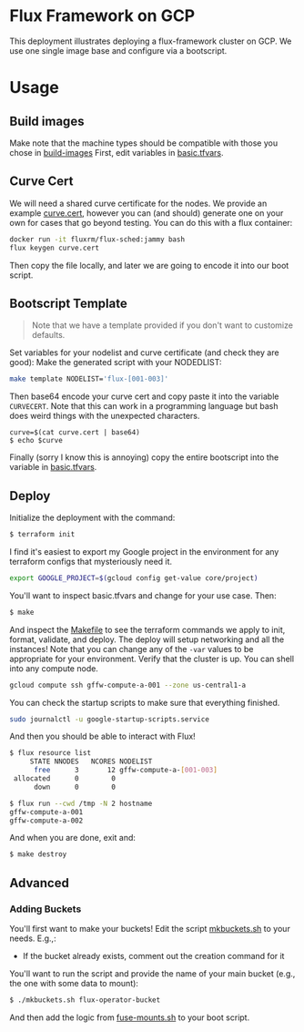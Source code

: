 # Flux Framework on GCP

This deployment illustrates deploying a flux-framework cluster on GCP.
We use one single image base and configure via a bootscript.

# Usage

## Build images

Make note that the machine types should be compatible with those you chose in [build-images](../../build-images)
First, edit variables in [basic.tfvars](basic.tfvars).

## Curve Cert

We will need a shared curve certificate for the nodes. We provide an example [curve.cert](curve.cert),
however you can (and should) generate one on your own for cases that go beyond testing. You can do this
with a flux container:

```bash
docker run -it fluxrm/flux-sched:jammy bash
flux keygen curve.cert
```

Then copy the file locally, and later we are going to encode it into our boot script.

## Bootscript Template

> Note that we have a template provided if you don't want to customize defaults.

Set variables for your nodelist and curve certificate (and check they are good):
Make the generated script with your NODEDLIST:

```bash
make template NODELIST='flux-[001-003]'
```

Then base64 encode your curve cert and copy paste it into the variable `CURVECERT`.
Note that this can work in a programming language but bash does weird things with
the unexpected characters.

```
curve=$(cat curve.cert | base64)
$ echo $curve
```

Finally (sorry I know this is annoying) copy the entire bootscript into the
variable in [basic.tfvars](basic.tfvars).

## Deploy

Initialize the deployment with the command:

```bash
$ terraform init
```

I find it's easiest to export my Google project in the environment for any terraform configs
that mysteriously need it.

```bash
export GOOGLE_PROJECT=$(gcloud config get-value core/project)
```

You'll want to inspect basic.tfvars and change for your use case. Then:

```bash
$ make
```

And inspect the [Makefile](Makefile) to see the terraform commands we apply
to init, format, validate, and deploy. The deploy will setup networking and all the instances! Note that
you can change any of the `-var` values to be appropriate for your environment.
Verify that the cluster is up. You can shell into any compute node.

```bash
gcloud compute ssh gffw-compute-a-001 --zone us-central1-a
```

You can check the startup scripts to make sure that everything finished.

```bash
sudo journalctl -u google-startup-scripts.service
```

And then you should be able to interact with Flux!

```bash
$ flux resource list
     STATE NNODES   NCORES NODELIST
      free      3       12 gffw-compute-a-[001-003]
 allocated      0        0 
      down      0        0 
```
```bash
$ flux run --cwd /tmp -N 2 hostname
gffw-compute-a-001
gffw-compute-a-002
```

And when you are done, exit and:

```bash
$ make destroy
```

## Advanced

### Adding Buckets

You'll first want to make your buckets! Edit the script [mkbuckets.sh](scripts/mkbuckets.sh)
to your needs. E.g.,:

 - If the bucket already exists, comment out the creation command for it

You'll want to run the script and provide the name of your main bucket (e.g.,
the one with some data to mount):

```bash
$ ./mkbuckets.sh flux-operator-bucket
```

And then add the logic from [fuse-mounts.sh](scripts/fuse-mounts.sh) to your boot script.
